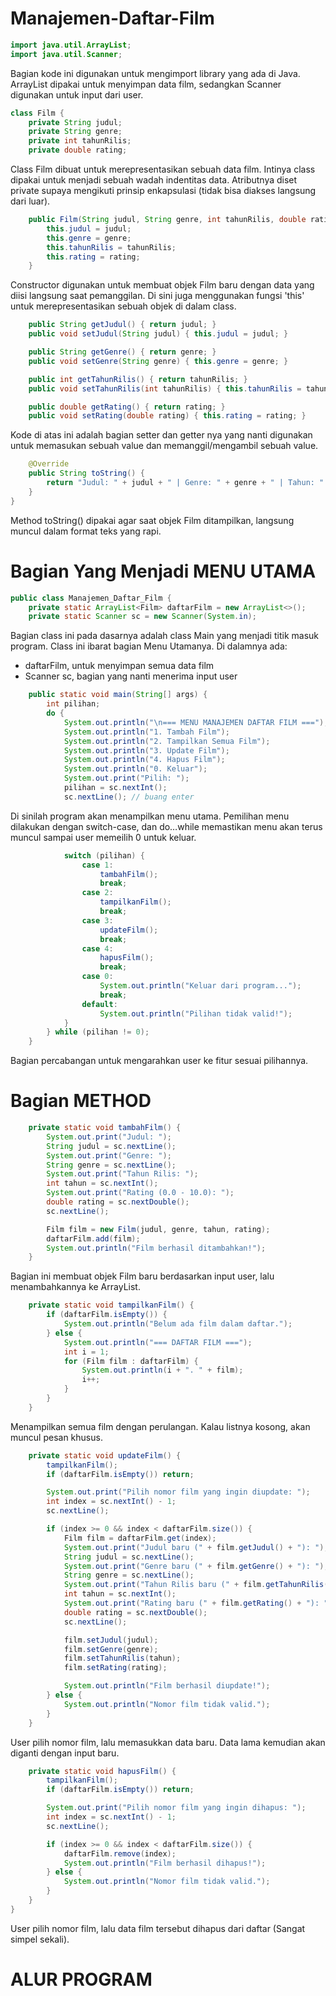 # Manajemen-Daftar-Film

``` java
import java.util.ArrayList;
import java.util.Scanner;
```
Bagian kode ini digunakan untuk mengimport library yang ada di Java. ArrayList dipakai untuk menyimpan data film, sedangkan Scanner digunakan untuk input dari user. 

``` java
class Film {
    private String judul;
    private String genre;
    private int tahunRilis;
    private double rating;
```
Class Film dibuat untuk merepresentasikan sebuah data film. Intinya class dipakai untuk menjadi sebuah wadah indentitas data. Atributnya diset private supaya mengikuti prinsip enkapsulasi (tidak bisa diakses langsung dari luar).

``` java
    public Film(String judul, String genre, int tahunRilis, double rating) {
        this.judul = judul;
        this.genre = genre;
        this.tahunRilis = tahunRilis;
        this.rating = rating;
    }
```
Constructor digunakan untuk membuat objek Film baru dengan data yang diisi langsung saat pemanggilan. Di sini juga menggunakan fungsi 'this' untuk merepresentasikan sebuah objek di dalam class.

``` java
    public String getJudul() { return judul; }
    public void setJudul(String judul) { this.judul = judul; }

    public String getGenre() { return genre; }
    public void setGenre(String genre) { this.genre = genre; }

    public int getTahunRilis() { return tahunRilis; }
    public void setTahunRilis(int tahunRilis) { this.tahunRilis = tahunRilis; }

    public double getRating() { return rating; }
    public void setRating(double rating) { this.rating = rating; }

```
Kode di atas ini adalah bagian setter dan getter nya yang nanti digunakan untuk memasukan sebuah value dan memanggil/mengambil sebuah value.

``` java
    @Override
    public String toString() {
        return "Judul: " + judul + " | Genre: " + genre + " | Tahun: " + tahunRilis + " | Rating: " + rating;
    }
}

```
Method toString() dipakai agar saat objek Film ditampilkan, langsung muncul dalam format teks yang rapi.

# Bagian Yang Menjadi MENU UTAMA
``` java
public class Manajemen_Daftar_Film {
    private static ArrayList<Film> daftarFilm = new ArrayList<>();
    private static Scanner sc = new Scanner(System.in);

```
Bagian class ini pada dasarnya adalah class Main yang menjadi titik masuk program. Class ini ibarat bagian Menu Utamanya. Di dalamnya ada:
* daftarFilm, untuk menyimpan semua data film
* Scanner sc, bagian yang nanti menerima input user

``` java
    public static void main(String[] args) {
        int pilihan;
        do {
            System.out.println("\n=== MENU MANAJEMEN DAFTAR FILM ===");
            System.out.println("1. Tambah Film");
            System.out.println("2. Tampilkan Semua Film");
            System.out.println("3. Update Film");
            System.out.println("4. Hapus Film");
            System.out.println("0. Keluar");
            System.out.print("Pilih: ");
            pilihan = sc.nextInt();
            sc.nextLine(); // buang enter

```
Di sinilah program akan menampilkan menu utama. Pemilihan menu dilakukan dengan switch-case, dan do…while memastikan menu akan terus muncul sampai user memeilih 0 untuk keluar.

``` java
            switch (pilihan) {
                case 1:
                    tambahFilm();
                    break;
                case 2:
                    tampilkanFilm();
                    break;
                case 3:
                    updateFilm();
                    break;
                case 4:
                    hapusFilm();
                    break;
                case 0:
                    System.out.println("Keluar dari program...");
                    break;
                default:
                    System.out.println("Pilihan tidak valid!");
            }
        } while (pilihan != 0);
    }

```
Bagian percabangan untuk mengarahkan user ke fitur sesuai pilihannya.

# Bagian METHOD
``` java
    private static void tambahFilm() {
        System.out.print("Judul: ");
        String judul = sc.nextLine();
        System.out.print("Genre: ");
        String genre = sc.nextLine();
        System.out.print("Tahun Rilis: ");
        int tahun = sc.nextInt();
        System.out.print("Rating (0.0 - 10.0): ");
        double rating = sc.nextDouble();
        sc.nextLine();

        Film film = new Film(judul, genre, tahun, rating);
        daftarFilm.add(film);
        System.out.println("Film berhasil ditambahkan!");
    }

```
Bagian ini membuat objek Film baru berdasarkan input user, lalu menambahkannya ke ArrayList.

``` java
    private static void tampilkanFilm() {
        if (daftarFilm.isEmpty()) {
            System.out.println("Belum ada film dalam daftar.");
        } else {
            System.out.println("=== DAFTAR FILM ===");
            int i = 1;
            for (Film film : daftarFilm) {
                System.out.println(i + ". " + film);
                i++;
            }
        }
    }
```
Menampilkan semua film dengan perulangan. Kalau listnya kosong, akan muncul pesan khusus.

``` java
    private static void updateFilm() {
        tampilkanFilm();
        if (daftarFilm.isEmpty()) return;

        System.out.print("Pilih nomor film yang ingin diupdate: ");
        int index = sc.nextInt() - 1;
        sc.nextLine();

        if (index >= 0 && index < daftarFilm.size()) {
            Film film = daftarFilm.get(index);
            System.out.print("Judul baru (" + film.getJudul() + "): ");
            String judul = sc.nextLine();
            System.out.print("Genre baru (" + film.getGenre() + "): ");
            String genre = sc.nextLine();
            System.out.print("Tahun Rilis baru (" + film.getTahunRilis() + "): ");
            int tahun = sc.nextInt();
            System.out.print("Rating baru (" + film.getRating() + "): ");
            double rating = sc.nextDouble();
            sc.nextLine();

            film.setJudul(judul);
            film.setGenre(genre);
            film.setTahunRilis(tahun);
            film.setRating(rating);

            System.out.println("Film berhasil diupdate!");
        } else {
            System.out.println("Nomor film tidak valid.");
        }
    }

```
User pilih nomor film, lalu memasukkan data baru. Data lama kemudian akan diganti dengan input baru.

``` java
    private static void hapusFilm() {
        tampilkanFilm();
        if (daftarFilm.isEmpty()) return;

        System.out.print("Pilih nomor film yang ingin dihapus: ");
        int index = sc.nextInt() - 1;
        sc.nextLine();

        if (index >= 0 && index < daftarFilm.size()) {
            daftarFilm.remove(index);
            System.out.println("Film berhasil dihapus!");
        } else {
            System.out.println("Nomor film tidak valid.");
        }
    }
}
```
User pilih nomor film, lalu data film tersebut dihapus dari daftar (Sangat simpel sekali).

# ALUR PROGRAM
